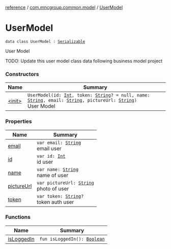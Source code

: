 [reference](../../index.md) / [com.mncgroup.common.model](../index.md) / [UserModel](./index.md)

# UserModel

`data class UserModel : `[`Serializable`](https://docs.oracle.com/javase/6/docs/api/java/io/Serializable.html)

User Model

TODO: Update this user model class data following business model project

### Constructors

| Name | Summary |
|---|---|
| [&lt;init&gt;](-init-.md) | `UserModel(id: `[`Int`](https://kotlinlang.org/api/latest/jvm/stdlib/kotlin/-int/index.html)`, token: `[`String`](https://kotlinlang.org/api/latest/jvm/stdlib/kotlin/-string/index.html)`? = null, name: `[`String`](https://kotlinlang.org/api/latest/jvm/stdlib/kotlin/-string/index.html)`, email: `[`String`](https://kotlinlang.org/api/latest/jvm/stdlib/kotlin/-string/index.html)`, pictureUrl: `[`String`](https://kotlinlang.org/api/latest/jvm/stdlib/kotlin/-string/index.html)`)`<br>User Model |

### Properties

| Name | Summary |
|---|---|
| [email](email.md) | `var email: `[`String`](https://kotlinlang.org/api/latest/jvm/stdlib/kotlin/-string/index.html)<br>email user |
| [id](id.md) | `var id: `[`Int`](https://kotlinlang.org/api/latest/jvm/stdlib/kotlin/-int/index.html)<br>id user |
| [name](name.md) | `var name: `[`String`](https://kotlinlang.org/api/latest/jvm/stdlib/kotlin/-string/index.html)<br>name of user |
| [pictureUrl](picture-url.md) | `var pictureUrl: `[`String`](https://kotlinlang.org/api/latest/jvm/stdlib/kotlin/-string/index.html)<br>photo of user |
| [token](token.md) | `var token: `[`String`](https://kotlinlang.org/api/latest/jvm/stdlib/kotlin/-string/index.html)`?`<br>token auth user |

### Functions

| Name | Summary |
|---|---|
| [isLoggedIn](is-logged-in.md) | `fun isLoggedIn(): `[`Boolean`](https://kotlinlang.org/api/latest/jvm/stdlib/kotlin/-boolean/index.html) |
